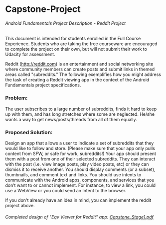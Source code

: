 # Capstone-Project
###### Android Fundamentals Project Description - Reddit Project

This document is intended for students enrolled in the Full Course Experience. Students who are taking the free courseware are encouraged to complete the project on their own, but will not submit their work to Udacity for assessment.

Reddit (http://reddit.com) is an entertainment and social networking site where community members can create posts and submit links in themed areas called "subreddits." The following exemplifies how you might address the task of creating a Reddit viewing app in the context of the Android Fundamentals project specifications.

### Problem:

The user subscribes to a large number of subreddits, finds it hard to keep up with them, and has long stretches where some are neglected. He/she wants a way to get news/posts/threads from all of them equally.

### Proposed Solution:

Design an app that allows a user to indicate a set of subreddits that they would like to follow and store. (Please make sure that your app only pulls content from SFW, or safe for work, subreddits!) Your app should present them with a post from one of their selected subreddits. They can interact with the post (i.e. view image posts, play video posts, etc) or they can dismiss it to receive another. You should display comments (or a subset), thumbnails, and comment text and links. You should use intents to communicate with the Android apps, components, and services that you don’t want to or cannot implement. For instance, to view a link, you could use a WebView or you could send an Intent to the browser.

If you don't already have an idea in mind, you can implement the reddit project above.

###### Completed design of "Eqv Viewer for Reddit" app: [Capstone_Stage1.pdf](Capstone_Stage1.pdf?raw=true)

